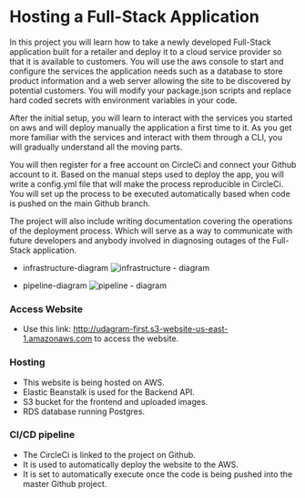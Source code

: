 # Hosting a Full-Stack Application

In this project you will learn how to take a newly developed Full-Stack application built for a retailer and deploy it to a cloud service provider so that it is available to customers. You will use the aws console to start and configure the services the application needs such as a database to store product information and a web server allowing the site to be discovered by potential customers. You will modify your package.json scripts and replace hard coded secrets with environment variables in your code.

After the initial setup, you will learn to interact with the services you started on aws and will deploy manually the application a first time to it. As you get more familiar with the services and interact with them through a CLI, you will gradually understand all the moving parts.

You will then register for a free account on CircleCi and connect your Github account to it. Based on the manual steps used to deploy the app, you will write a config.yml file that will make the process reproducible in CircleCi. You will set up the process to be executed automatically based when code is pushed on the main Github branch.

The project will also include writing documentation covering the operations of the deployment process. Which will serve as a way to communicate with future developers and anybody involved in diagnosing outages of the Full-Stack application.

* infrastructure-diagram
![infrastructure - diagram](screenshots/infrastructure-diagram.png)

* pipeline-diagram
![pipeline - diagram](screenshots/pipeline-diagram.png)


### Access Website

* Use this link: http://udagram-first.s3-website-us-east-1.amazonaws.com to access the website.  


### Hosting

* This website is being hosted on AWS.
* Elastic Beanstalk is used for the Backend API.
* S3 bucket for the frontend and uploaded images.
* RDS database running Postgres.



### CI/CD pipeline
* The CircleCi is linked to the project on Github.
* It is used to automatically deploy the website to the AWS.
* It is set to automatically execute once the code is being pushed into the master Github project.




